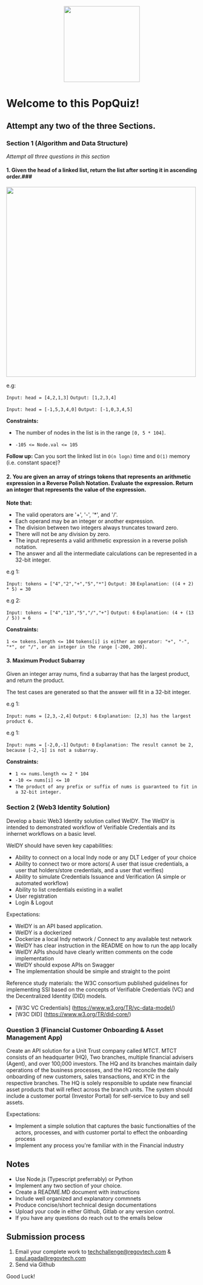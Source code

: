 <p align="center"> 
    <img src="https://regov-store.s3.ap-southeast-1.amazonaws.com/REGOV+Logo_CMYK.png" width="200" >
</p>

# Welcome to this PopQuiz!

## Attempt any two of the three Sections.

### Section 1 (Algorithm and Data Structure)
*Attempt all three questions in this section*
#### 1. Given the head of a linked list, return the list after sorting it in ascending order.###

<p align="Left"> 
    <img src="https://regov-store.s3.ap-southeast-1.amazonaws.com/link-list.png" width="500" >
</p>

e.g:

`Input: head = [4,2,1,3]`
`Output: [1,2,3,4]`

`Input: head = [-1,5,3,4,0]`
`Output: [-1,0,3,4,5]`

**Constraints:**

- The number of nodes in the list is in the range `[0, 5 * 104]`.

- `-105 <= Node.val <= 105`

**Follow up:** Can you sort the linked list in `O(n logn)` time and `O(1)` memory (i.e. constant space)?

#### 2. You are given an array of strings tokens that represents an arithmetic expression in a Reverse Polish Notation. Evaluate the expression. Return an integer that represents the value of the expression.

**Note that:**

- The valid operators are '+', '-', '*', and '/'.
- Each operand may be an integer or another expression.
- The division between two integers always truncates toward zero.
- There will not be any division by zero.
- The input represents a valid arithmetic expression in a reverse polish notation.
- The answer and all the intermediate calculations can be represented in a 32-bit integer.

e.g 1:

`Input: tokens = ["4","2","+","5","*"]`
`Output: 30`
`Explanation: ((4 + 2) * 5) = 30`

e.g 2:

`Input: tokens = ["4","13","5","/","+"]`
`Output: 6`
`Explanation: (4 + (13 / 5)) = 6`


**Constraints:**

`1 <= tokens.length <= 104`
`tokens[i] is either an operator: "+", "-", "*", or "/", or an integer in the range [-200, 200].`


#### 3. Maximum Product Subarray

Given an integer array nums, find a subarray that has the largest product, and return the product.

The test cases are generated so that the answer will fit in a 32-bit integer.

e.g 1:

`Input: nums = [2,3,-2,4]`
`Output: 6`
`Explanation: [2,3] has the largest product 6.`

e.g 1:

`Input: nums = [-2,0,-1]`
`Output: 0`
`Explanation: The result cannot be 2, because [-2,-1] is not a subarray.`

**Constraints:**

- `1 <= nums.length <= 2 * 104`
- `-10 <= nums[i] <= 10`
- `The product of any prefix or suffix of nums is guaranteed to fit in a 32-bit integer.`

### Section 2 (Web3 Identity Solution)

<p> Develop a basic Web3 Identity solution called WeIDY. The WeIDY is intended to demonstrated workflow of Verifiable Credentials and its inhernet workflows on a basic level.<p/>

<p> WeIDY should have seven key capabilities: </p>

- Ability to connect on a local Indy node or any DLT Ledger of your choice
- Ability to connect two or more actors( A user that issue credentials, a user that holders/store credentials, and a user that verifies) 
- Ability to simulate Credentials Issuance and Verification (A simple or automated workflow)
- Ability to list credentials existing in a wallet
- User registration
- Login & Logout

<p> Expectations: </p>

- WeIDY is an API based application. 
- WeIDY is a dockerized
- Dockerize a local Indy network / Connect to any available test network
- WeIDY has clear instruction in the README on how to run the app locally
- WeIDY APIs should have clearly written comments on the code implementation
- WeIDY should expose APIs on Swagger
- The implementation should be simple and straight to the point

<p> Reference study materials: the W3C consortium published guidelines for implementing SSI based on the concepts of Verifiable Credentials (VC) and the Decentralized Identity (DID) models.  </p>

 - [W3C VC Credentials] (https://www.w3.org/TR/vc-data-model/)
 - [W3C DID] (https://www.w3.org/TR/did-core/)


### Question 3 (Financial Customer Onboarding & Asset Management App)

Create an API solution for a Unit Trust company called MTCT. MTCT consists of an headquarter (HQ), Two branches, multiple financial advisers (Agent), and over 100,000 investors. The HQ and its branches maintain daily operations of the business processes, and the HQ reconcile the daily onboarding of new customers, sales transactions, and KYC in the respective branches. The HQ is solely responsible to update new financial asset products that will reflect across the branch units.
The system should include a customer portal (Investor Portal) for self-service to buy and sell assets.

<p> Expectations: </p>

- Implement a simple solution that captures the basic functionalties of the actors, processes, and with customer portal to effect the onboarding process
- Implement any process you're familiar with in the Financial industry


 ## Notes
  - Use Node.js (Typescript preferrably) or Python
  - Implement any two section of your choice.
  - Create a README.MD document with instructions
  - Include well organized and explanatory commnets
  - Produce concise/short technical design documentations
  - Upload your code in either Github, Gitlab or any version control.
  - If you have any questions do reach out to the emails below

## Submission process

1. Email your complete work to techchallenge@regovtech.com & paul.agada@regovtech.com
2. Send via Github

Good Luck!